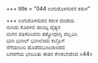 +++
title = "044 ಉಗುರೊಳಸುರನ ಕರುಳ"

+++
ಉಗುರೊಳಸುರನ ಕರುಳ ದಂಡೆಯ  
ನುಗಿದು ಕೊರಳಲಿ ಹಾಯ್ಕಿ ದೈತ್ಯನ  
ಮಗನ ಪತಿಕರಿಸಿದನು ತತ್ಕ್ರೋಧಾಗ್ನಿ ಪಲ್ಲವಿಸಿ  
ಭುಗಿ ಭುಗಿಲ್ ಭುಗಿಲೆಂದು ಕಬ್ಬೊಗೆ  
ನೆಗೆಯಲುರಿ ಹೊಡೆದಬುಜಜಾಂಡದ  
ಬಗರಗೆಯ ಭೇದಿಸಿತು ಈತನ ಕೆಣಕಬೇಡೆಂದ   ॥44॥